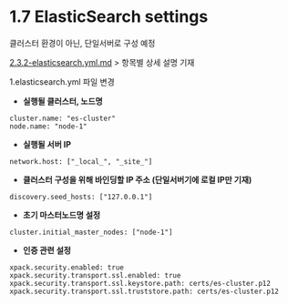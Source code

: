 # 1.7 ElasticSearch settings

클러스터 환경이 아닌, 단일서버로 구성 예정



[2.3.2-elasticsearch.yml.md](../02-install/2.3-elasticsearch/2.3.2-elasticsearch.yml.md "mention")   > 항목별 상세 설명 기재



1.elasticsearch.yml 파일 변경

* **실행될 클러스터, 노드명**

```
cluster.name: "es-cluster"
node.name: "node-1"
```

* **실행될 서버 IP**

```
network.host: ["_local_", "_site_"]
```

* **클러스터 구성을 위해 바인딩할 IP 주소 (단일서버기에 로컬 IP만 기재)**

```
discovery.seed_hosts: ["127.0.0.1"]
```

* **초기 마스터노드명 설정**

```
cluster.initial_master_nodes: ["node-1"]
```

* **인증 관련 설정**

```
xpack.security.enabled: true
xpack.security.transport.ssl.enabled: true
xpack.security.transport.ssl.keystore.path: certs/es-cluster.p12
xpack.security.transport.ssl.truststore.path: certs/es-cluster.p12
```

